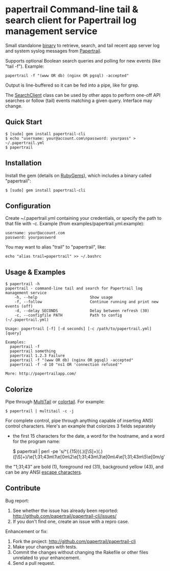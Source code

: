 # papertrail Command-line tail & search client for Papertrail log management service

Small standalone [binary] to retrieve, search, and tail recent app
server log and system syslog messages from [Papertrail].

Supports optional Boolean search queries and polling for new events
(like "tail -f").  Example:

    papertrail -f "(www OR db) (nginx OR pgsql) -accepted"

Output is line-buffered so it can be fed into a pipe, like for grep.

The [SearchClient] class can be used by other apps to perform one-off
API searches or follow (tail) events matching a given query. Interface
may change.


## Quick Start

    $ [sudo] gem install papertrail-cli
    $ echo "username: your@account.com\npassword: yourpass" > ~/.papertrail.yml
    $ papertrail


## Installation

Install the gem (details on [RubyGems]), which includes a binary called 
"papertrail":

    $ [sudo] gem install papertrail-cli


## Configuration

Create ~/.papertrail.yml containing your credentials, or specify the
path to that file with -c. Example (from
examples/papertrail.yml.example):

    username: your@account.com
    password: yourpassword

You may want to alias "trail" to "papertrail", like:

    echo "alias trail=papertrail" >> ~/.bashrc


## Usage & Examples

    $ papertrail -h
    papertrail - command-line tail and search for Papertrail log management service
        -h, --help                       Show usage
        -f, --follow                     Continue running and print new events (off)
        -d, --delay SECONDS              Delay between refresh (30)
        -c, --configfile PATH            Path to config (~/.papertrail.yml)

    Usage: papertrail [-f] [-d seconds] [-c /path/to/papertrail.yml] [query]

    Examples:
      papertrail -f
      papertrail something
      papertrail 1.2.3 Failure
      papertrail -f "(www OR db) (nginx OR pgsql) -accepted"
      papertrail -f -d 10 "ns1 OR 'connection refused'"

    More: http://papertrailapp.com/


## Colorize

Pipe through [MultiTail] or [colortail]. For example:

    $ papertrail | multitail -c -j

For complete control, pipe through anything capable of inserting ANSI
control characters. Here's an example that colorizes 3 fields separately
- the first 15 characters for the date, a word for the hostname, and a
word for the program name:

    $ papertrail | perl -pe 's/^(.{15})(.)([\S]+)(.)([\S]+)/\e[1;31;43m\1\e[0m\2\e[1;31;43m\3\e[0m\4\e[1;31;43m\5\e[0m/g'

the "1;31;43" are bold (1), foreground red (31), background yellow (43),
and can be any ANSI [escape characters].


## Contribute

Bug report:

1. See whether the issue has already been reported:
   http://github.com/papertrail/papertrail-cli/issues/
2. If you don't find one, create an issue with a repro case.

Enhancement or fix:

1. Fork the project:
   http://github.com/papertrail/papertrail-cli
2. Make your changes with tests.
3. Commit the changes without changing the Rakefile or other files unrelated 
to your enhancement.
4. Send a pull request.

[binary]: https://github.com/papertrail/papertrail-cli/blob/master/bin/papertrail
[Papertrail]: http://papertrailapp.com/
[SearchClient]: https://github.com/papertrail/papertrail-cli/blob/master/lib/papertrail/search_client.rb
[RubyGems]: https://rubygems.org/gems/papertrail-cli
[MultiTail]: http://www.vanheusden.com/multitail/index.html
[colortail]: http://www.codaset.com/elubow/colortail
[escape characters]: http://en.wikipedia.org/wiki/ANSI_escape_code#Colors
